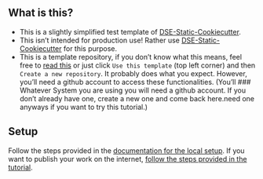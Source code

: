 ## What is this?
* This is a slightly simplified test template of [DSE-Static-Cookiecutter](https://github.com/acdh-oeaw/dse-static-cookiecutter).
* This isn’t intended for production use! Rather use [DSE-Static-Cookiecutter](https://github.com/acdh-oeaw/dse-static-cookiecutter) for this purpose.
* This is a template repository, if you don’t know what this means, feel free to [read this](https://github.blog/developer-skills/github/generate-new-repositories-with-repository-templates/) or just click ```Use this template``` (top left corner) and then ```Create a new repository```. It probably does what you expect. However, you’ll need a github account to access these functionalities. (You’ll ### Whatever System you are using
you will need a github account. If you don’t already have one, create a new one and come back here.need one anyways if you want to try this tutorial.)

## Setup
Follow the steps provided in the [documentation for the local setup](./run_it.md).
If you want to publish your work on the internet, [follow the steps provided in the tutorial](./publish_it.md).
